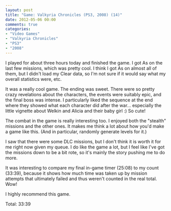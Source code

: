 ```yaml
---
layout: post
title: "Game: Valkyria Chronicles (PS3, 2008) (14)"
date: 2012-05-06 00:00
comments: true
categories:
- "Video Games"
- "Valkyria Chronicles"
- "PS3"
- "2008"
---
```


I played for about three hours today and finished the game. I got
As on the last few missions, which was pretty cool. I think I got
As on almost all of them, but I didn't load my Clear data, so I'm
not sure if it would say what my overall statistics were, etc.

It was a really cool game. The ending was sweet. There were so
pretty crazy revelations about the characters, the events were
suitably epic, and the final boss was intense. I particularly
liked the sequence at the end where they showed what each
character did after the war... especially the little vignette
about Welkin and Alicia and their baby girl :) So cute!

The combat in the game is really interesting too. I enjoyed both
the "stealth" missions and the other ones. It makes me think a lot
about how you'd make a game like this. (And in particular,
randomly generate levels for it.)

I saw that there were some DLC missions, but I don't think it is
worth it for me right now given my queue. I do like the game a
lot, but I feel like I've got the missions down to be a bit rote,
so it's mainly the story pushing me to do more.

It was interesting to compare my final in-game timer (25:08) to my
count (33:39), because it shows how much time was taken up by
mission attempts that ultimately failed and thus weren't counted
in the real total. Wow!

I highly recommend this game.

Total: 33:39
